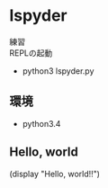 # lspyder
練習<br>
REPLの起動
* python3 lspyder.py

## 環境
* python3.4

## Hello, world
(display "Hello, world!!")
